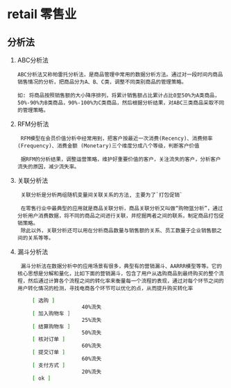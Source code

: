 # retail 零售业

## 分析法

1. ABC分析法

       ABC分析法又称帕雷托分析法，是商品管理中常用的数据分析方法。通过对一段时间内商品销售情况的分析，把商品分为A、B、C类，调整不同类别商品的管理策略。

       如: 将商品按照销售额的大小降序排列，将累计销售额占比累计占比0至50%为A类商品，50%-90%为B类商品，90%-100%为C类商品，然后根据分析结果，对ABC三类商品采取不同的管理策略。

2. RFM分析法

        RFM模型在会员价值分析中经常用到，把客户按最近一次消费(Recency)、消费频率(Frequency)、消费金额 (Monetary)三个维度分成八个等级，判断客户价值

        据RFM的分析结果，调整运营策略，维护好重要价值的客户，关注流失的客户，分析客户流失的原因，减少流失率。

3. 关联分析法

        关联分析是分析两组随机变量间关联关系的方法, 主要为了`打包促销`

        在零售行业中最典型的应用就是商品关联分析，商品关联分析又叫做“购物篮分析”，通过分析用户消费数据，将不同的商品之间进行关联，并挖掘两者之间的联系，制定商品打包促销策略。
        除此以外，关联分析还可以用在分析商品数量与销售额的关系、员工数量于企业销售额之间的关系等等。

4. 漏斗分析法

        漏斗分析法在数据分析中的应用场景有很多，典型有的营销漏斗、AARRR模型等等。它的核心思想是分解和量化，比如下面的营销漏斗，包含了用户从选购商品到最终购买的整个流程，然后通过计算各个流程之间的转化率来衡量每一个流程的表现，通过对每个环节之间的用户转化情况的检测，寻找电商各个环节可以优化的点，从而提升购买转化率

```bash
        [ 选购 ]
                        40%流失
        [ 加入购物车 ]
                        25%流失
        [ 结算购物车 ]
                        50%流失
        [ 核对订单 ]
                        60%流失
        [ 提交订单 ]
                        60%流失
        [ 支付方式 ]
                        20%流失
        [ ok ]
```